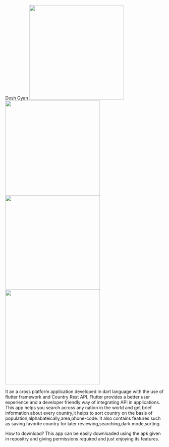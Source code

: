 Desh Gyan
<img src="https://github.com/Dhruv80576/Desh_Gyan/assets/119156720/38e07e6f-0828-4239-ae93-7492f1624b1a" height=300>
<img src="https://github.com/Dhruv80576/Desh_Gyan/assets/119156720/bfeeadd3-9da2-4945-b2c2-3e68920292b8" height=300>
<img src="https://github.com/Dhruv80576/Desh_Gyan/assets/119156720/0a5b4be7-2cf4-4c58-aac9-ed160772b628" height=300>
<img src="https://github.com/Dhruv80576/Desh_Gyan/assets/119156720/9a98a422-669f-4f73-9c07-fb8c2c51c093" height=300>


It an a cross platform application developed in dart language with the use of flutter framework and Country Rest API. Flutter provides a better user experience and a developer friendly way of integrating API in applications.
This app helps you search across any nation in the world and get brief information about every country,it helps to sort country on the basis of population,alphabateically,area,phone-code.
It also contains features such as saving favorite country for later reviewing,searching,dark mode,sorting.

How to download?
This app can be easily downloaded using the apk given in repositry and giving permissions required and just enjoying its features.
